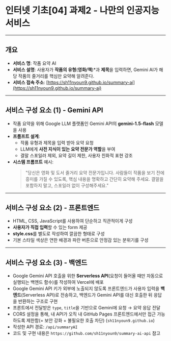 # 인터넷 기초[04] 과제2 - 나만의 인공지능 서비스

---

## 개요

- **서비스 명**: 작품 요약 AI
- **서비스 설명**: 사용자가 **작품의 유형**(**영화/책**)*과 **제목**을 입력하면, Gemini AI가 해당 작품의 줄거리를 핵심만 요약해 알려준다.
- **서비스 접속 주소**: [https://sh11nyoun9.github.io/summary-ai](https://sh11nyoun9.github.io/summary-ai)

---

## 서비스 구성 요소 (1) - Gemini API

- 작품 요약을 위해 Google LLM 플랫폼인 Gemini API의 **gemini-1.5-flash** 모델을 사용
- **프롬프트 설계**:
  - 작품 유형과 제목을 입력 받아 요약 요청
  - LLM에게 **사전 지식이 있는 요약 전문가 역할**을 부여
  - 결말 스포일러 제외, 요약 길이 제한, 사용자 친화적 표현 강조
- **시스템 프롬프트** 예시:
  > "당신은 영화 및 도서 줄거리 요약 전문가입니다. 사람들이 작품을 보기 전에 흥미를 가질 수 있도록, 핵심 내용을 명확하고 간단히 요약해 주세요. 결말을 포함하지 말고, 스포일러 없이 구성해주세요."

---

## 서비스 구성 요소 (2) - 프론트엔드

- HTML, CSS, JavaScript를 사용하여 단순하고 직관적이게 구성
- **사용자가 직접 입력**할 수 있는 form 제공
- **style.css**를 별도로 작성하여 깔끔한 형태로 구성
- 기본 스타일 색상은 연한 배경과 파란 버튼으로 안정감 있는 분위기를 구성

---

## 서비스 구성 요소 (3) - 백엔드

- Google Gemini API 호출을 위한 **Serverless API**(요청이 들어올 때만 자동으로 실행되는 백엔드 함수)를 작성하여 Vercel에 배포
- Google Gemini API 키가 외부에 노출되지 않도록 프론트엔드가 사용자 입력을 **백엔드**(Serverless API)로 전송하고, 백엔드가 Gemini API를 대신 호출한 뒤 응답을 반환하는 구조로 구현
- 프론트에서 전달받은 `type`, `title`을 기반으로 Gemini에 요청 → 요약 응답 전달
- CORS 설정을 통해, 내 API가 오직 내 GitHub Pages 프론트엔드에서만 접근 가능하도록 제한함(= 보안 강화 + 불필요한 호출 차단) (`sh11nyoun9.github.io`)
- 작성한 API 경로: `/api/summaryAI`
- 코드 및 구현 내용은 `https://github.com/sh11nyoun9/summary-ai-api` 참고
